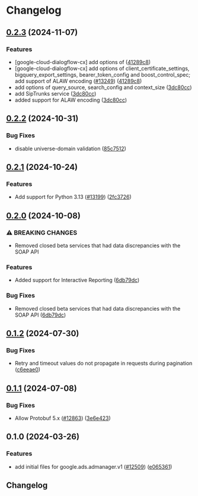 # Changelog

## [0.2.3](https://github.com/googleapis/google-cloud-python/compare/google-ads-admanager-v0.2.2...google-ads-admanager-v0.2.3) (2024-11-07)


### Features

* [google-cloud-dialogflow-cx] add options of ([41289c8](https://github.com/googleapis/google-cloud-python/commit/41289c8b72acd46066ab50fa638ca345070f42c3))
* [google-cloud-dialogflow-cx] add options of client_certificate_settings, bigquery_export_settings, bearer_token_config and boost_control_spec; add support of ALAW encoding ([#13249](https://github.com/googleapis/google-cloud-python/issues/13249)) ([41289c8](https://github.com/googleapis/google-cloud-python/commit/41289c8b72acd46066ab50fa638ca345070f42c3))
* add options of query_source, search_config and context_size ([3dc80cc](https://github.com/googleapis/google-cloud-python/commit/3dc80ccd2bca36687aa3ea4cfe0855a690c69baa))
* add SipTrunks service ([3dc80cc](https://github.com/googleapis/google-cloud-python/commit/3dc80ccd2bca36687aa3ea4cfe0855a690c69baa))
* added support for ALAW encoding ([3dc80cc](https://github.com/googleapis/google-cloud-python/commit/3dc80ccd2bca36687aa3ea4cfe0855a690c69baa))

## [0.2.2](https://github.com/googleapis/google-cloud-python/compare/google-ads-admanager-v0.2.1...google-ads-admanager-v0.2.2) (2024-10-31)


### Bug Fixes

* disable universe-domain validation ([85c7512](https://github.com/googleapis/google-cloud-python/commit/85c7512bbdde2b9cc60b4ad42b8c36c4558a07a5))

## [0.2.1](https://github.com/googleapis/google-cloud-python/compare/google-ads-admanager-v0.2.0...google-ads-admanager-v0.2.1) (2024-10-24)


### Features

* Add support for Python 3.13 ([#13199](https://github.com/googleapis/google-cloud-python/issues/13199)) ([2fc3726](https://github.com/googleapis/google-cloud-python/commit/2fc372685731141ca1ed2a917dd18bacd79db88e))

## [0.2.0](https://github.com/googleapis/google-cloud-python/compare/google-ads-admanager-v0.1.2...google-ads-admanager-v0.2.0) (2024-10-08)


### ⚠ BREAKING CHANGES

* Removed closed beta services that had data discrepancies with the SOAP API

### Features

* Added support for Interactive Reporting  ([6db79dc](https://github.com/googleapis/google-cloud-python/commit/6db79dc964b540f1c9c21d96122e4916aca66d98))


### Bug Fixes

* Removed closed beta services that had data discrepancies with the SOAP API ([6db79dc](https://github.com/googleapis/google-cloud-python/commit/6db79dc964b540f1c9c21d96122e4916aca66d98))

## [0.1.2](https://github.com/googleapis/google-cloud-python/compare/google-ads-admanager-v0.1.1...google-ads-admanager-v0.1.2) (2024-07-30)


### Bug Fixes

* Retry and timeout values do not propagate in requests during pagination ([c6eeae0](https://github.com/googleapis/google-cloud-python/commit/c6eeae00de802d98badd3de879ce5e870ba60a3a))

## [0.1.1](https://github.com/googleapis/google-cloud-python/compare/google-ads-admanager-v0.1.0...google-ads-admanager-v0.1.1) (2024-07-08)


### Bug Fixes

* Allow Protobuf 5.x ([#12863](https://github.com/googleapis/google-cloud-python/issues/12863)) ([3e6e423](https://github.com/googleapis/google-cloud-python/commit/3e6e423b86cdace8538f610941aa84c7a6217934))

## 0.1.0 (2024-03-26)


### Features

* add initial files for google.ads.admanager.v1 ([#12509](https://github.com/googleapis/google-cloud-python/issues/12509)) ([e065361](https://github.com/googleapis/google-cloud-python/commit/e065361a844934ffd35689a1992e962c97a32ecc))

## Changelog
